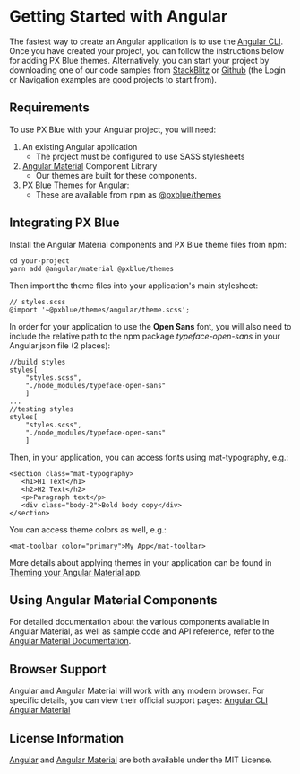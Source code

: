 # Getting Started with Angular

The fastest way to create an Angular application is to use the [Angular CLI](http://cli.angular.io/). Once you have created your project, you can follow the instructions below for adding PX Blue themes. Alternatively, you can start your project by downloading one of our code samples from [StackBlitz](http://www.stackblitz.com/@px-blue) or [Github](https://github.com/pxblue) (the Login or Navigation examples are good projects to start from).

## Requirements
To use PX Blue with your Angular project, you will need:

1. An existing Angular application
    * The project must be configured to use SASS stylesheets
2. [Angular Material](https://material.angular.io/) Component Library
    * Our themes are built for these components.
3. PX Blue Themes for Angular:
    * These are available from npm as [@pxblue/themes](https://www.npmjs.com/package/@pxblue/themes)

## Integrating PX Blue
Install the Angular Material components and PX Blue theme files from npm:
```
cd your-project
yarn add @angular/material @pxblue/themes
```

Then import the theme files into your application's main stylesheet:
```
// styles.scss
@import '~@pxblue/themes/angular/theme.scss';
```

In order for your application to use the **Open Sans** font, you will also need to include the relative path to the npm package *typeface-open-sans* in your Angular.json file (2 places):
```
//build styles
styles[
    "styles.scss",
    "./node_modules/typeface-open-sans"
    ]
...
//testing styles
styles[
    "styles.scss",
    "./node_modules/typeface-open-sans"
    ]
```
Then, in your application, you can access fonts using mat-typography, e.g.:

```
<section class="mat-typography>
   <h1>H1 Text</h1>
   <h2>H2 Text</h2>
   <p>Paragraph text</p>
   <div class="body-2">Bold body copy</div>
</section>
```

You can access theme colors as well, e.g.:

```
<mat-toolbar color="primary">My App</mat-toolbar>
```

More details about applying themes in your application can be found in [Theming your Angular Material app](https://material.angular.io/guide/theming).

## Using Angular Material Components
For detailed documentation about the various components available in Angular Material, as well as sample code and API reference, refer to the [Angular Material Documentation](https://material.angular.io/components/).

## Browser Support
Angular and Angular Material will work with any modern browser. For specific details, you can view their official support pages:
[Angular CLI](https://angular.io/guide/browser-support)
[Angular Material](https://github.com/angular/material2#browser-and-screen-reader-support)


## License Information
[Angular](https://github.com/angular/angular/blob/master/LICENSE) and [Angular Material](https://github.com/angular/material2/blob/master/LICENSE) are both available under the MIT License.
